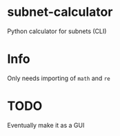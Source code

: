 # subnet-calculator
Python calculator for subnets (CLI)

# Info
Only needs importing of `math` and `re`

# TODO
Eventually make it as a GUI


